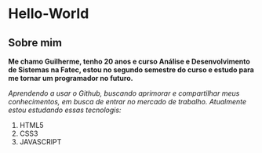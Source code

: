 # Hello-World
## Sobre mim
 **Me chamo Guilherme, tenho 20 anos e curso Análise e Desenvolvimento de Sistemas na Fatec, estou no segundo semestre do curso e estudo para me tornar um programador no futuro.**
 
*Aprendendo a usar o Github, buscando aprimorar e compartilhar meus conhecimentos, em busca de entrar no mercado de trabalho.*
*Atualmente estou estudando essas tecnologis:*

1. HTML5
2. CSS3
3. JAVASCRIPT
